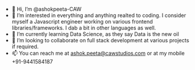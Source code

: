 - 👋 Hi, I’m @ashokpeeta-CAW
- 👀 I’m interested in everything and anything realted to coding. I consider myself a Javascript engineer working on various frontend libraries/frameworks. I dab a bit in other languages as well.
- 🌱 I’m currently learning Data Science, as they say Data is the new oil 
- 💞️ I’m looking to collaborate on full stack development at various projects if required.
- 📫 You can reach me at ashok.peeta@cawstudios.com or at my mobile +91-9441584187

<!---
ashokpeeta-CAW/ashokpeeta-CAW is a ✨ special ✨ repository because its `README.md` (this file) appears on your GitHub profile.
You can click the Preview link to take a look at your changes.
--->
